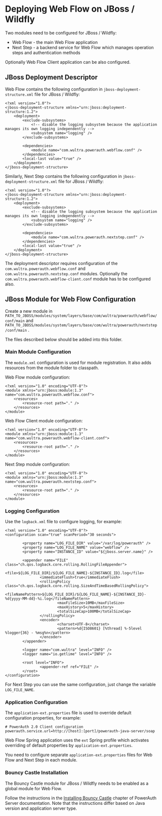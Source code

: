 # Deploying Web Flow on JBoss / Wildfly

Two modules need to be configured for JBoss / Wildfly:
- Web Flow - the main Web Flow application
- Next Step - a backend service for Web Flow which manages operation steps and authentication methods

Optionally Web Flow Client application can be also configured. 

## JBoss Deployment Descriptor 

Web Flow contains the following configuration in `jboss-deployment-structure.xml` file for JBoss / Wildfly:

```
<?xml version="1.0"?>
<jboss-deployment-structure xmlns="urn:jboss:deployment-structure:1.2">
	<deployment>
		<exclude-subsystems>
			<!-- disable the logging subsystem because the application manages its own logging independently -->
			<subsystem name="logging" />
		</exclude-subsystems>

		<dependencies>
			<module name="com.wultra.powerauth.webflow.conf" />
		</dependencies>
		<local-last value="true" />
	</deployment>
</jboss-deployment-structure>
```

Similarly, Next Step contains the following configuration in `jboss-deployment-structure.xml` file for JBoss / Wildfly:
```
<?xml version="1.0"?>
<jboss-deployment-structure xmlns="urn:jboss:deployment-structure:1.2">
	<deployment>
		<exclude-subsystems>
			<!-- disable the logging subsystem because the application manages its own logging independently -->
			<subsystem name="logging" />
		</exclude-subsystems>

		<dependencies>
			<module name="com.wultra.powerauth.nextstep.conf" />
		</dependencies>
		<local-last value="true" />
	</deployment>
</jboss-deployment-structure>
```

The deployment descriptor requires configuration of the `com.wultra.powerauth.webflow.conf` and `com.wultra.powerauth.nextstep.conf` modules.
Optionally the `com.wultra.powerauth.webflow-client.conf` module has to be configured also.

## JBoss Module for Web Flow Configuration

Create a new module in `PATH_TO_JBOSS/modules/system/layers/base/com/wultra/powerauth/webflow/conf/main` and `PATH_TO_JBOSS/modules/system/layers/base/com/wultra/powerauth/nextstep/conf/main` .

The files described below should be added into this folder.

### Main Module Configuration

The `module.xml` configuration is used for module registration. It also adds resources from the module folder to classpath.

Web Flow module configuration:
```
<?xml version="1.0" encoding="UTF-8"?>
<module xmlns="urn:jboss:module:1.3" name="com.wultra.powerauth.webflow.conf">
    <resources>
        <resource-root path="." />
    </resources>
</module>
```

Web Flow Client module configuration:
```
<?xml version="1.0" encoding="UTF-8"?>
<module xmlns="urn:jboss:module:1.3" name="com.wultra.powerauth.webflow-client.conf">
    <resources>
        <resource-root path="." />
    </resources>
</module>
```

Next Step module configuration: 
```
<?xml version="1.0" encoding="UTF-8"?>
<module xmlns="urn:jboss:module:1.3" name="com.wultra.powerauth.nextstep.conf">
    <resources>
        <resource-root path="." />
    </resources>
</module>
```

### Logging Configuration

Use the `logback.xml` file to configure logging, for example:
```
<?xml version="1.0" encoding="UTF-8"?>
<configuration scan="true" scanPeriod="30 seconds">

        <property name="LOG_FILE_DIR" value="/var/log/powerauth" />
        <property name="LOG_FILE_NAME" value="webflow" />
        <property name="INSTANCE_ID" value="${jboss.server.name}" />

        <appender name="FILE" class="ch.qos.logback.core.rolling.RollingFileAppender">
                <file>${LOG_FILE_DIR}/${LOG_FILE_NAME}-${INSTANCE_ID}.log</file>
                <immediateFlush>true</immediateFlush>
                <rollingPolicy class="ch.qos.logback.core.rolling.SizeAndTimeBasedRollingPolicy">
                        <fileNamePattern>${LOG_FILE_DIR}/${LOG_FILE_NAME}-${INSTANCE_ID}-%d{yyyy-MM-dd}-%i.log</fileNamePattern>
                        <maxFileSize>10MB</maxFileSize>
                        <maxHistory>5</maxHistory>
                        <totalSizeCap>100MB</totalSizeCap>
                </rollingPolicy>
                <encoder>
                        <charset>UTF-8</charset>
                        <pattern>%d{ISO8601} [%thread] %-5level %logger{36} - %msg%n</pattern>
                </encoder>
        </appender>

        <logger name="com.wultra" level="INFO" />
        <logger name="io.getlime" level="INFO" />

        <root level="INFO">
                <appender-ref ref="FILE" />
        </root>
</configuration>
```

For Next Step you can use the same configuration, just change the variable `LOG_FILE_NAME`.

### Application Configuration

The `application-ext.properties` file is used to override default configuration properties, for example:
```
# PowerAuth 2.0 Client configuration
powerauth.service.url=http://[host]:[port]/powerauth-java-server/soap
```

Web Flow Spring application uses the `ext` Spring profile which activates overriding of default properties by `application-ext.properties`.

You need to configure separate `application-ext.properties` files for Web Flow and Next Step in each module. 

### Bouncy Castle Installation

The Bouncy Castle module for JBoss / Wildfly needs to be enabled as a global module for Web Flow.

Follow the instructions in the [Installing Bouncy Castle](https://github.com/wultra/powerauth-server/blob/develop/docs/Installing-Bouncy-Castle.md) chapter of PowerAuth Server documentation. 
Note that the instructions differ based on Java version and application server type.
